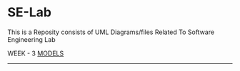 # SE-Lab
This is a Reposity consists of UML Diagrams/files Related To Software Engineering Lab

WEEK - 3 [MODELS](https://srinu2003.github.io/SE-Lab/contents/diagrams.html)



----